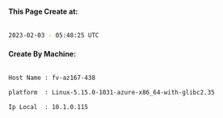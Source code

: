 
   
#### This Page Create at:

```bash

2023-02-03 - 05:48:25 UTC

```

#### Create By Machine:

```bash

Host Name : fv-az167-438

platform  : Linux-5.15.0-1031-azure-x86_64-with-glibc2.35

Ip Local  : 10.1.0.115

```

